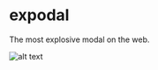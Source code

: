 # expodal
The most explosive modal on the web.

![alt text](https://cdn.dribbble.com/users/33136/screenshots/3454893/dbbl.explodal.01.gif "Dribbble")
